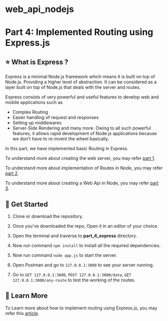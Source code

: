 ﻿# web_api_nodejs

# Part 4: Implemented Routing using Express.js

## ⭐ What is Express ?

Express is a minimal Node.js framework which means it is built on top of Node.js. Providing a higher level of abstraction. It can be considered as a layer built on top of Node.js that deals with the server and routes.

Express consists of very powerful and useful features to develop web and mobile applications such as

- Complex Routing
- Easier handling of request and responses
- Setting up middlewares
- Server-Side Rendering and many more.
  Owing to all such powerful features, it allows rapid development of Node.js applications because we don't have to re-invent the wheel basically.
  <br>

In this part, we have implemented basic Routing in Express.

To understand more about creating the web server, you may refer <a href="https://github.com/OpenGenus/web_api_nodejs/tree/master/part_1">part 1</a>.

To understand more about implementation of Routes in Node, you may refer <a href="https://github.com/OpenGenus/web_api_nodejs/tree/master/part_2">part 2</a>.

To understand more about creating a Web Api in Node, you may refer <a href="https://github.com/OpenGenus/web_api_nodejs/tree/master/part_3">part 3</a>.

## 🚀 Get Started

1. Clone or download the repository.

2. Once you've downloaded the repo, Open it in an editor of your choice.

3. Open the terminal and traverse to **part_4_express** directory.

4. Now run command `npm install` to install all the required dependencies.

5. Now run command `node app.js` to start the server.

6. Open Postman and go to `127.0.0.1:3000` to see your server running.

7. Go to `GET 127.0.0.1:3000`, `POST 127.0.0.1:3000/data`, `GET 127.0.0.1:3000/any-route` to test the working of the routes.

## 📝 Learn More

To Learn more about how to implement routing using Express.js, you may refer this <a href="https://iq.opengenus.org/p/20e3950d-43f5-45ce-b2f6-2167c63a601b/"> article</a>.
